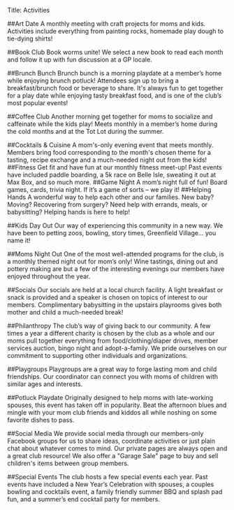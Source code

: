 Title: Activities

##Art Date
A monthly meeting with craft projects for moms and kids. Activities include everything from painting rocks, homemade play dough to tie-dying shirts!

##Book Club
Book worms unite! We select a new book to read each month and follow it up with fun discussion at a GP locale.

##Brunch Bunch
Brunch bunch is a morning playdate at a member’s home while enjoying brunch potluck! Attendees sign up to bring a breakfast/brunch food or beverage to share. It's always fun to get together for a play date while enjoying tasty breakfast food, and is one of the club’s most popular events!

##Coffee Club
Another morning get together for moms to socialize and caffeinate while the kids play! Meets monthly in a member’s home during the cold months and at the Tot Lot during the summer.

##Cocktails & Cuisine
A mom's-only evening event that meets monthly. Members bring food corresponding to the month's chosen theme for a tasting, recipe exchange and a much-needed night out from the kids!
##Fitness
Get fit and have fun at our monthly fitness meet-up! Past events have included paddle boarding, a 5k race on Belle Isle, sweating it out at Max Box, and so much more.
##Game Night
 A mom’s night full of fun! Board games, cards, trivia night.  If it’s a game of sorts – we play it!
##Helping Hands
A wonderful way to help each other and our families. New baby? Moving? Recovering from surgery? Need help with errands, meals, or babysitting? Helping hands is here to help!

##Kids Day Out
Our way of experiencing this community in a new way. We have been to petting zoos, bowling, story times, Greenfield Village... you name it!

##Moms Night Out
One of the most well-attended programs for the club, is a monthly themed night out for mom’s only! Wine tastings, dining out and pottery making are but a few of the interesting evenings our members have enjoyed throughout the year.


##Socials
Our socials are held at a local church facility. A light breakfast or snack is provided and a speaker is chosen on topics of interest to our members. Complimentary babysitting in the upstairs playrooms gives both mother and child a much-needed break!

##Philanthropy
The club’s way of giving back to our community. A few times a year a different charity is chosen by the club as a whole and our moms pull together everything from food/clothing/diaper drives, member services auction, bingo night and adopt-a-family. We pride ourselves on our commitment to supporting other individuals and organizations.

##Playgroups
Playgroups are a great way to forge lasting mom and child friendships. Our coordinator can connect you with moms of children with similar ages and interests.

##Potluck Playdate
Originally designed to help moms with late-working spouses, this event has taken off in popularity. Beat the afternoon blues and mingle with your mom club friends and kiddos all while noshing on some favorite dishes to pass.

##Social Media
We provide social media through our members-only Facebook groups for us to share ideas, coordinate activities or just plain chat about whatever comes to mind. Our private pages are always open and a great club resource! We also offer a "Garage Sale" page to buy and sell children's items between group members.

##Special Events
The club hosts a few special events each year.  Past events have included a New Year’s Celebration with spouses, a couples bowling and cocktails event, a family friendly summer BBQ and splash pad fun, and a summer’s end cocktail party for members.
